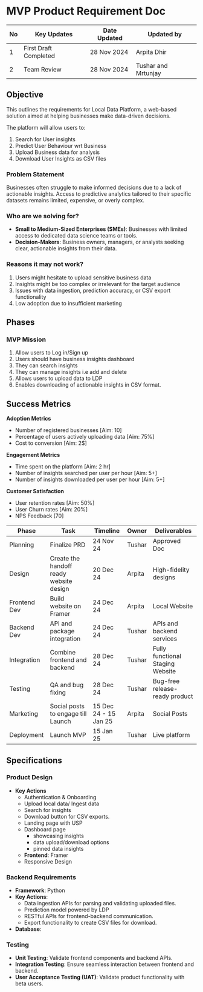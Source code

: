 
# MVP Product Requirement Doc
**No** |**Key Updates** | **Date Updated** | **Updated by**
-- | -- | -- | -- |
1 | First Draft Completed |  28 Nov 2024 | Arpita Dhir |  
2 | Team Review | 28 Nov 2024 | Tushar and Mrtunjay |  

## Objective

This outlines the requirements for Local Data Platform, a web-based solution aimed at helping businesses make data-driven decisions. 

The platform will allow users to:

1. Search for User insights
2. Predict User Behaviour wrt Business
3. Upload Business data for analysis
4. Download User Insights as CSV files

### **Problem Statement**

Businesses often struggle to make informed decisions due to a lack of actionable insights. Access to predictive analytics tailored to their specific datasets remains limited, expensive, or overly complex.

### **Who are we solving for?**

- **Small to Medium-Sized Enterprises (SMEs)**: Businesses with limited access to dedicated data science teams or tools.
- **Decision-Makers**: Business owners, managers, or analysts seeking clear, actionable insights from their data.

### **Reasons it may not work?**
1. Users might hesitate to upload sensitive business data
2. Insights might be too complex or irrelevant for the target audience
3. Issues with data ingestion, prediction accuracy, or CSV export functionality
4. Low adoption due to insufficient marketing


## **Phases**

### MVP Mission
1. Allow users to Log in/Sign up
2. Users should have business insights dashboard
3. They can search insights 
4. They can manage insights i.e add and delete
6. Allows users to upload data to LDP 
7. Enables downloading of actionable insights in CSV format.

## **Success Metrics**

**Adoption Metrics**
- Number of registered businesses [Aim: 10]
- Percentage of users actively uploading data [Aim: 75%]
- Cost to conversion [Aim: 2$]

**Engagement Metrics**
- Time spent on the platform [Aim: 2 hr]
- Number of insights searched per user per hour [Aim: 5+]
- Number of insights downloaded per user per hour [Aim: 5+]

**Customer Satisfaction**
- User retention rates [Aim: 50%]
- User Churn rates [Aim: 20%]
- NPS Feedback [70]


Phase | Task | Timeline | Owner | Deliverables
-- | -- | -- | -- | --
Planning | Finalize PRD | 24 Nov 24 | Tushar | Approved Doc
Design | Create the handoff ready website design  | 20 Dec 24 | Arpita | High-fidelity designs
Frontend Dev | Build website on Framer | 24 Dec 24 | Arpita | Local Website
Backend Dev | API and package integration | 24 Dec 24 | Tushar | APIs and backend services
Integration | Combine frontend and backend | 28 Dec 24 | Tushar | Fully functional Staging Website 
Testing | QA and bug fixing | 28 Dec 24 | Tushar | Bug-free release-ready product
Marketing | Social posts to engage till Launch | 15 Dec 24 - 15 Jan 25 | Arpita | Social Posts
Deployment | Launch MVP | 15 Jan 25 | Tushar | Live platform

## Specifications 
### **Product Design**
- **Key Actions**
    - Authentication & Onboarding
    - Upload local data/ Ingest data
    - Search for insights
    - Download button for CSV exports.
    - Landing page with USP
    - Dashboard page 
        - showcasing insights
        - data upload/download options
        - pinned data insights
    - **Frontend**: Framer
    - Responsive Design

### **Backend Requirements**
- **Framework**: Python
- **Key Actions**:
    - Data ingestion APIs for parsing and validating uploaded files.
    - Prediction model powered by LDP
    - RESTful APIs for frontend-backend communication.
    - Export functionality to create CSV files for download.
- **Database**: 

### **Testing**
- **Unit Testing**: Validate frontend components and backend APIs.
- **Integration Testing**: Ensure seamless interaction between frontend and backend.
- **User Acceptance Testing (UAT)**: Validate product functionality with beta users.
